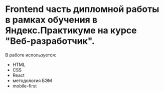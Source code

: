 # Frontend часть дипломной работы в рамках обучения в Яндекс.Практикуме на курсе "Веб-разработчик".

В работе используется:
* HTML
* CSS
* React
* методология БЭМ
* mobile-first
